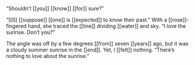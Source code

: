 “Shouldn’t [[you]] [[know]] [[for]] sure?”

“[[I]] [[suppose]] [[one]] is [[expected]] to know their past.” With a [[rose]]-fingered hand, she traced the [[line]] dividing [[water]] and sky. “I love the sunrise. Don’t you?”

The angle was off by a few degrees [[from]] seven [[years]] ago, but it was a cloudy summer sunrise in the [[end]]. Yet, I [[felt]] nothing. “There’s nothing to love about the sunrise.”